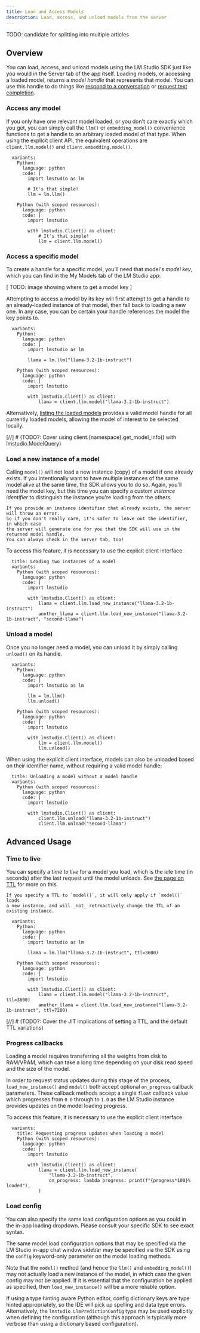 ```yaml
---
title: Load and Access Models
description: Load, access, and unload models from the server
---
```


TODO: candidate for splitting into multiple articles

## Overview

You can load, access, and unload models using the LM Studio SDK just like you would
in the Server tab of the app itself. Loading models, or accessing a loaded model,
returns a _model handle_ that represents that model. You can use this handle to
do things like [respond to a conversation](/docs/sdk/python/chat-completion) or
[request text completion](/docs/sdk/python/completion).

### Access any model

If you only have one relevant model loaded, or you don't care exactly which
you get, you can simply call the `llm()` or `embedding_model()` convenience
functions to get a handle to an arbitrary loaded model of that type.
When using the explicit client API, the equivalent operations are
`client.llm.model()` and `client.embedding.model()`.

```lms_code_snippet
  variants:
    Python:
      language: python
      code: |
        import lmstudio as lm

        # It's that simple!
        llm = lm.llm()

    Python (with scoped resources):
      language: python
      code: |
        import lmstudio

        with lmstudio.Client() as client:
            # It's that simple!
            llm = client.llm.model()
```

### Access a specific model

To create a handle for a specific model, you'll need that model's _model key_,
which you can find in the My Models tab of the LM Studio app:

[ TODO: image showing where to get a model key ]

Attempting to access a model by its key will first attempt to get a handle to an
already-loaded instance of that model, then fall back to loading a new one.
In any case, you can be certain your handle references the model the key points to.

```lms_code_snippet
  variants:
    Python:
      language: python
      code: |
        import lmstudio as lm

        llama = lm.llm("llama-3.2-1b-instruct")

    Python (with scoped resources):
      language: python
      code: |
        import lmstudio

        with lmstudio.Client() as client:
            llama = client.llm.model("llama-3.2-1b-instruct")
```

Alternatively, [listing the loaded models](/docs/sdk/python/list-loaded) provides
a valid model handle for all currently loaded models, allowing the model of interest
to be selected locally.

[//] # (TODO?: Cover using client.{namespace}.get_model_info() with lmstudio.ModelQuery)

### Load a new instance of a model

Calling `model()` will not load a new instance (copy) of a model if one already exists.
If you intentionally want to have multiple instances of the same model alive
at the same time, the SDK allows you to do so. Again, you'll need the model key,
but this time you can specify a custom _instance identifier_ to distinguish the
instance you're loading from the others.

```lms_protip
If you provide an instance identifier that already exists, the server will throw an error.
So if you don't really care, it's safer to leave out the identifier, in which case
the server will generate one for you that the SDK will use in the returned model handle.
You can always check in the server tab, too!
```

To access this feature, it is necessary to use the explicit client interface.

```lms_code_snippet
  title: Loading two instances of a model
  variants:
    Python (with scoped resources):
      language: python
      code: |
        import lmstudio

        with lmstudio.Client() as client:
            llama = client.llm.load_new_instance("llama-3.2-1b-instruct")
            another_llama = client.llm.load_new_instance("llama-3.2-1b-instruct", "second-llama")
```

### Unload a model

Once you no longer need a model, you can unload it by simply calling `unload()` on its handle.

```lms_code_snippet
  variants:
    Python:
      language: python
      code: |
        import lmstudio as lm

        llm = lm.llm()
        llm.unload()

    Python (with scoped resources):
      language: python
      code: |
        import lmstudio

        with lmstudio.Client() as client:
            llm = client.llm.model()
            llm.unload()
```

When using the explicit client interface, models can also be unloaded based on their
identifier name, without requiring a valid model handle:

```lms_code_snippet
  title: Unloading a model without a model handle
  variants:
    Python (with scoped resources):
      language: python
      code: |
        import lmstudio

        with lmstudio.Client() as client:
            client.llm.unload("llama-3.2-1b-instruct")
            client.llm.unload("second-llama")
```


## Advanced Usage

### Time to live

You can specify a _time to live_ for a model you load, which is the idle time (in seconds)
after the last request until the model unloads. See [the page on TTL](/docs/api/ttl-and-auto-evict) for more on this.

```lms_protip
If you specify a TTL to `model()`, it will only apply if `model()` loads
a new instance, and will _not_ retroactively change the TTL of an existing instance.
```

```lms_code_snippet
  variants:
    Python:
      language: python
      code: |
        import lmstudio as lm

        llama = lm.llm("llama-3.2-1b-instruct", ttl=3600)

    Python (with scoped resources):
      language: python
      code: |
        import lmstudio

        with lmstudio.Client() as client:
            llama = client.llm.model("llama-3.2-1b-instruct", ttl=3600)
            another_llama = client.llm.load_new_instance("llama-3.2-1b-instruct", ttl=7200)
```

[//] # (TODO?: Cover the JIT implications of setting a TTL, and the default TTL variations)

### Progress callbacks

Loading a model requires transferring all the weights from disk to RAM/VRAM,
which can take a long time depending on your disk read speed and the size of the model.

In order to request status updates during this stage of the process, `load_new_instance()`
and `model()` both accept optional `on_progress` callback parameters. These callback
methods accept a single `float` callback value which progresses from `0.0` through to
`1.0` as the LM Studio instance provides updates on the model loading progress.

To access this feature, it is necessary to use the explicit client interface.

```lms_code_snippet
  variants:
    title: Requesting progress updates when loading a model
    Python (with scoped resources):
      language: python
      code: |
        import lmstudio

        with lmstudio.Client() as client:
            llama = client.llm.load_new_instance(
                "llama-3.2-1b-instruct",
                on_progress: lambda progress: print(f"{progress*100}% loaded"),
            )
```

### Load config

You can also specify the same load configuration options as you could in the
in-app loading dropdown. Please consult your specific SDK to see exact syntax.

The same model load configuration options that may be specified via the LM Studio
in-app chat window sidebar may be specified via the SDK using the `config`
keyword-only parameter on the model loading methods.

Note that the `model()` method (and hence the `llm()` and `embedding_model()`)
may not actually load a new instance of the model, in which case the given
config may not be applied. If it is essential that the configuration be
applied as specified, then `load_new_instance()` will be a more reliable
option.

If using a type hinting aware Python editor, config dictionary keys are type
hinted appropriately, so the IDE will pick up spelling and data type errors.
Alternatively, the `lmstudio.LlmPredictionConfig` type may be used explicitly
when defining the configuration (although this approach is typically more
verbose than using a dictionary based configuration).
